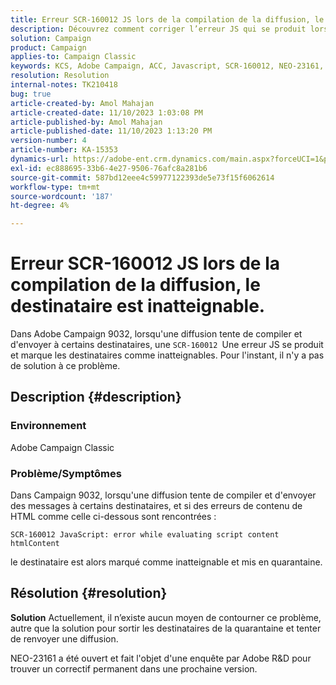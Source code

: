 ```yaml
---
title: Erreur SCR-160012 JS lors de la compilation de la diffusion, le destinataire est inatteignable.
description: Découvrez comment corriger l’erreur JS qui se produit lors de la compilation de la diffusion pour les destinataires dans Adobe Campaign Classic. Aucune solution de contournement n’est disponible pour ce problème pour l’instant.
solution: Campaign
product: Campaign
applies-to: Campaign Classic
keywords: KCS, Adobe Campaign, ACC, Javascript, SCR-160012, NEO-23161, Adobe Campaign Classic, erreur, compilation de la diffusion pour les destinataires, destinataire marqué comme inatteignable
resolution: Resolution
internal-notes: TK210418
bug: true
article-created-by: Amol Mahajan
article-created-date: 11/10/2023 1:03:08 PM
article-published-by: Amol Mahajan
article-published-date: 11/10/2023 1:13:20 PM
version-number: 4
article-number: KA-15353
dynamics-url: https://adobe-ent.crm.dynamics.com/main.aspx?forceUCI=1&pagetype=entityrecord&etn=knowledgearticle&id=df5c777b-c97f-ee11-8179-6045bd006b25
exl-id: ec888695-33b6-4e27-9506-76afc8a281b6
source-git-commit: 587bd12eee4c59977122393de5e73f15f6062614
workflow-type: tm+mt
source-wordcount: '187'
ht-degree: 4%

---
```


# Erreur SCR-160012 JS lors de la compilation de la diffusion, le destinataire est inatteignable.


Dans Adobe Campaign 9032, lorsqu&#39;une diffusion tente de compiler et d&#39;envoyer à certains destinataires, une `SCR-160012 `Une erreur JS se produit et marque les destinataires comme inatteignables. Pour l&#39;instant, il n&#39;y a pas de solution à ce problème.

## Description {#description}


### <b>Environnement</b>

Adobe Campaign Classic



### <b>Problème/Symptômes</b>

Dans Campaign 9032, lorsqu&#39;une diffusion tente de compiler et d&#39;envoyer des messages à certains destinataires, et si des erreurs de contenu de HTML comme celle ci-dessous sont rencontrées :


```
SCR-160012 JavaScript: error while evaluating script content htmlContent
```


le destinataire est alors marqué comme inatteignable et mis en quarantaine.


## Résolution {#resolution}

<b>Solution</b>
Actuellement, il n’existe aucun moyen de contourner ce problème, autre que la solution pour sortir les destinataires de la quarantaine et tenter de renvoyer une diffusion.

NEO-23161 a été ouvert et fait l&#39;objet d&#39;une enquête par Adobe R&amp;D pour trouver un correctif permanent dans une prochaine version.
